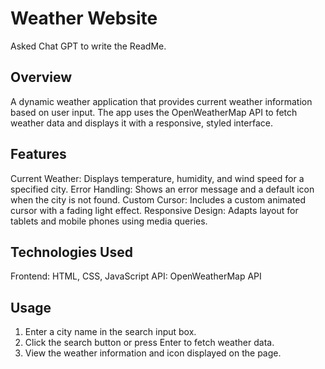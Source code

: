# Weather Website

Asked Chat GPT to write the ReadMe.

## Overview

A dynamic weather application that provides current weather information based on user input. The app uses the OpenWeatherMap API to fetch weather data and displays it with a responsive, styled interface.

## Features
Current Weather: Displays temperature, humidity, and wind speed for a specified city.
Error Handling: Shows an error message and a default icon when the city is not found.
Custom Cursor: Includes a custom animated cursor with a fading light effect.
Responsive Design: Adapts layout for tablets and mobile phones using media queries.

## Technologies Used
Frontend: HTML, CSS, JavaScript
API: OpenWeatherMap API



## Usage

1. Enter a city name in the search input box.
2. Click the search button or press Enter to fetch weather data.
3. View the weather information and icon displayed on the page.